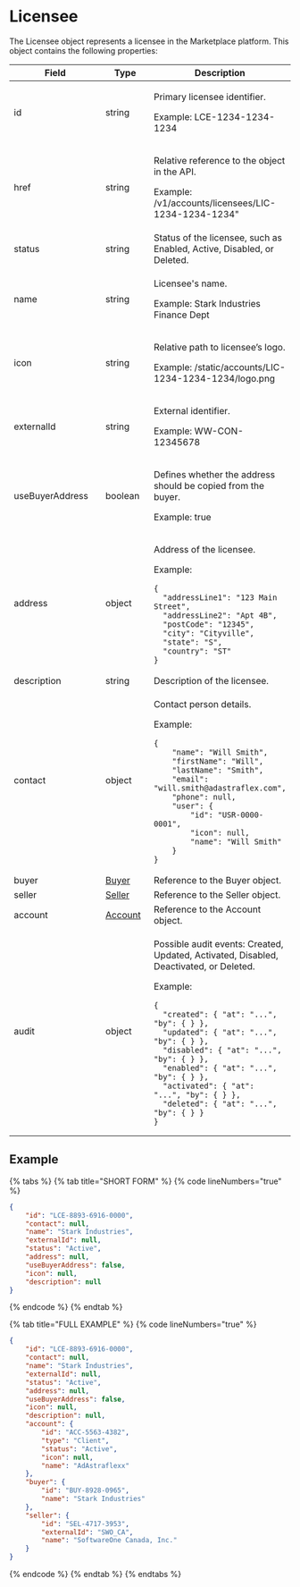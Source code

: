 # Licensee

The Licensee object represents a licensee in the Marketplace platform. This object contains the following properties:

<table data-full-width="false"><thead><tr><th width="210">Field</th><th width="100">Type</th><th>Description</th></tr></thead><tbody><tr><td>id</td><td>string</td><td><p>Primary licensee identifier. </p><p></p><p>Example: LCE-1234-1234-1234</p></td></tr><tr><td>href</td><td>string</td><td><p>Relative reference to the object in the API. </p><p></p><p>Example: /v1/accounts/licensees/LIC-1234-1234-1234"</p></td></tr><tr><td>status</td><td>string</td><td>Status of the licensee, such as Enabled, Active, Disabled, or Deleted.</td></tr><tr><td>name</td><td>string</td><td><p>Licensee's name. </p><p></p><p>Example: Stark Industries Finance Dept</p></td></tr><tr><td>icon</td><td>string</td><td><p>Relative path to licensee’s logo. </p><p></p><p>Example: /static/accounts/LIC-1234-1234-1234/logo.png</p></td></tr><tr><td>externalId</td><td>string</td><td><p>External identifier.</p><p></p><p>Example: WW-CON-12345678</p></td></tr><tr><td>useBuyerAddress</td><td>boolean</td><td><p>Defines whether the address should be copied from the buyer. </p><p></p><p>Example: true</p></td></tr><tr><td>address</td><td>object</td><td><p>Address of the licensee.</p><p></p><p>Example: </p><pre class="language-json" data-line-numbers><code class="lang-json">{
  "addressLine1": "123 Main Street",
  "addressLine2": "Apt 4B",
  "postCode": "12345",
  "city": "Cityville",
  "state": "S",
  "country": "ST"
}
</code></pre></td></tr><tr><td>description</td><td>string</td><td>Description of the licensee.</td></tr><tr><td>contact</td><td>object</td><td><p>Contact person details. </p><p></p><p>Example: </p><pre class="language-json" data-line-numbers><code class="lang-json">{
	"name": "Will Smith",
	"firstName": "Will",
	"lastName": "Smith",
	"email": "will.smith@adastraflex.com",
	"phone": null,
	"user": {
		"id": "USR-0000-0001",
		"icon": null,
		"name": "Will Smith"
	}
}
</code></pre></td></tr><tr><td>buyer</td><td><a href="../buyer/#buyer-object">Buyer</a></td><td>Reference to the Buyer object.</td></tr><tr><td>seller</td><td><a href="../seller/#seller-object">Seller</a></td><td>Reference to the Seller object.</td></tr><tr><td>account</td><td><a href="../account/#account-object">Account</a></td><td>Reference to the Account object.</td></tr><tr><td>audit</td><td>object</td><td><p>Possible audit events: Created, Updated, Activated, Disabled, Deactivated, or Deleted. </p><p></p><p>Example: </p><pre class="language-json" data-overflow="wrap" data-line-numbers><code class="lang-json">{
  "created": { "at": "...", "by": { } },
  "updated": { "at": "...", "by": { } },
  "disabled": { "at": "...", "by": { } },
  "enabled": { "at": "...", "by": { } },
  "activated": { "at": "...", "by": { } },
  "deleted": { "at": "...", "by": { } }
}
</code></pre></td></tr></tbody></table>

## Example

{% tabs %}
{% tab title="SHORT FORM" %}
{% code lineNumbers="true" %}
```json
{
	"id": "LCE-8893-6916-0000",
	"contact": null,
	"name": "Stark Industries",
	"externalId": null,
	"status": "Active",
	"address": null,
	"useBuyerAddress": false,
	"icon": null,
	"description": null
}
```
{% endcode %}
{% endtab %}

{% tab title="FULL EXAMPLE" %}
{% code lineNumbers="true" %}
```json
{
	"id": "LCE-8893-6916-0000",
	"contact": null,
	"name": "Stark Industries",
	"externalId": null,
	"status": "Active",
	"address": null,
	"useBuyerAddress": false,
	"icon": null,
	"description": null,
	"account": {
		"id": "ACC-5563-4382",
		"type": "Client",
		"status": "Active",
		"icon": null,
		"name": "AdAstraflexx"
	},
	"buyer": {
		"id": "BUY-8928-0965",
		"name": "Stark Industries"
	},
	"seller": {
		"id": "SEL-4717-3953",
		"externalId": "SWO_CA",
		"name": "SoftwareOne Canada, Inc."
	}
}
```
{% endcode %}
{% endtab %}
{% endtabs %}
